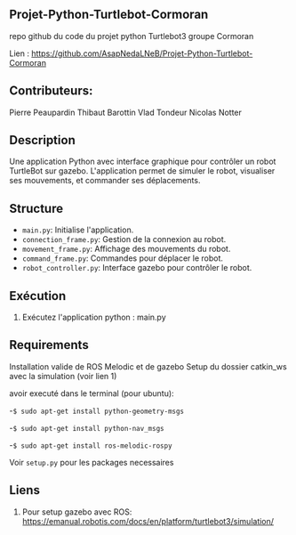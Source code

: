 ## Projet-Python-Turtlebot-Cormoran

repo github du code du projet python Turtlebot3 groupe Cormoran

Lien : https://github.com/AsapNedaLNeB/Projet-Python-Turtlebot-Cormoran

## Contributeurs:

Pierre Peaupardin
Thibaut Barottin
Vlad Tondeur
Nicolas Notter

## Description
Une application Python avec interface graphique pour contrôler un robot TurtleBot sur gazebo. L'application permet de simuler le robot, visualiser ses mouvements, et commander ses déplacements.

## Structure
- `main.py`: Initialise l'application.
- `connection_frame.py`: Gestion de la connexion au robot.
- `movement_frame.py`: Affichage des mouvements du robot.
- `command_frame.py`: Commandes pour déplacer le robot.
- `robot_controller.py`: Interface gazebo pour contrôler le robot.

## Exécution

1. Exécutez l'application python : main.py

## Requirements
Installation valide de ROS Melodic et de gazebo
Setup du dossier catkin_ws avec la simulation (voir lien 1)

avoir executé dans le terminal (pour ubuntu):

-`$ sudo apt-get install python-geometry-msgs`

-`$ sudo apt-get install python-nav_msgs`

-`$ sudo apt-get install ros-melodic-rospy`

Voir `setup.py` pour les packages necessaires

## Liens
1) Pour setup gazebo avec ROS: https://emanual.robotis.com/docs/en/platform/turtlebot3/simulation/